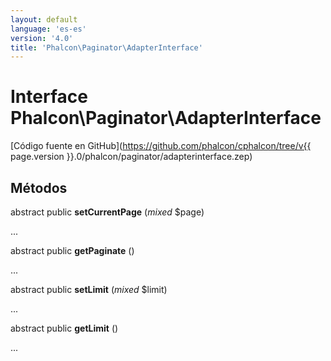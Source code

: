 ```yaml
---
layout: default
language: 'es-es'
version: '4.0'
title: 'Phalcon\Paginator\AdapterInterface'
---
```


# Interface **Phalcon\Paginator\AdapterInterface**

[Código fuente en GitHub](https://github.com/phalcon/cphalcon/tree/v{{ page.version }}.0/phalcon/paginator/adapterinterface.zep)

## Métodos

abstract public **setCurrentPage** (*mixed* $page)

...

abstract public **getPaginate** ()

...

abstract public **setLimit** (*mixed* $limit)

...

abstract public **getLimit** ()

...